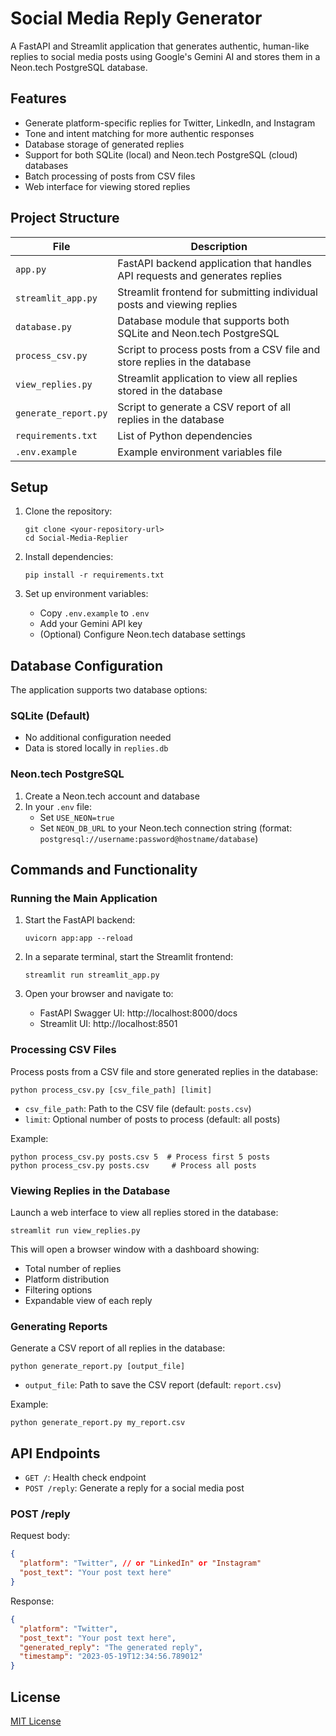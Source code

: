 # Social Media Reply Generator

A FastAPI and Streamlit application that generates authentic, human-like replies to social media posts using Google's Gemini AI and stores them in a Neon.tech PostgreSQL database.

## Features

- Generate platform-specific replies for Twitter, LinkedIn, and Instagram
- Tone and intent matching for more authentic responses
- Database storage of generated replies
- Support for both SQLite (local) and Neon.tech PostgreSQL (cloud) databases
- Batch processing of posts from CSV files
- Web interface for viewing stored replies

## Project Structure

| File                 | Description                                                                 |
| -------------------- | --------------------------------------------------------------------------- |
| `app.py`             | FastAPI backend application that handles API requests and generates replies |
| `streamlit_app.py`   | Streamlit frontend for submitting individual posts and viewing replies      |
| `database.py`        | Database module that supports both SQLite and Neon.tech PostgreSQL          |
| `process_csv.py`     | Script to process posts from a CSV file and store replies in the database   |
| `view_replies.py`    | Streamlit application to view all replies stored in the database            |
| `generate_report.py` | Script to generate a CSV report of all replies in the database              |
| `requirements.txt`   | List of Python dependencies                                                 |
| `.env.example`       | Example environment variables file                                          |

## Setup

1. Clone the repository:

   ```
   git clone <your-repository-url>
   cd Social-Media-Replier
   ```

2. Install dependencies:

   ```
   pip install -r requirements.txt
   ```

3. Set up environment variables:
   - Copy `.env.example` to `.env`
   - Add your Gemini API key
   - (Optional) Configure Neon.tech database settings

## Database Configuration

The application supports two database options:

### SQLite (Default)

- No additional configuration needed
- Data is stored locally in `replies.db`

### Neon.tech PostgreSQL

1. Create a Neon.tech account and database
2. In your `.env` file:
   - Set `USE_NEON=true`
   - Set `NEON_DB_URL` to your Neon.tech connection string (format: `postgresql://username:password@hostname/database`)

## Commands and Functionality

### Running the Main Application

1. Start the FastAPI backend:

   ```
   uvicorn app:app --reload
   ```

2. In a separate terminal, start the Streamlit frontend:

   ```
   streamlit run streamlit_app.py
   ```

3. Open your browser and navigate to:
   - FastAPI Swagger UI: http://localhost:8000/docs
   - Streamlit UI: http://localhost:8501

### Processing CSV Files

Process posts from a CSV file and store generated replies in the database:

```
python process_csv.py [csv_file_path] [limit]
```

- `csv_file_path`: Path to the CSV file (default: `posts.csv`)
- `limit`: Optional number of posts to process (default: all posts)

Example:

```
python process_csv.py posts.csv 5  # Process first 5 posts
python process_csv.py posts.csv     # Process all posts
```

### Viewing Replies in the Database

Launch a web interface to view all replies stored in the database:

```
streamlit run view_replies.py
```

This will open a browser window with a dashboard showing:

- Total number of replies
- Platform distribution
- Filtering options
- Expandable view of each reply

### Generating Reports

Generate a CSV report of all replies in the database:

```
python generate_report.py [output_file]
```

- `output_file`: Path to save the CSV report (default: `report.csv`)

Example:

```
python generate_report.py my_report.csv
```

## API Endpoints

- `GET /`: Health check endpoint
- `POST /reply`: Generate a reply for a social media post

### POST /reply

Request body:

```json
{
  "platform": "Twitter", // or "LinkedIn" or "Instagram"
  "post_text": "Your post text here"
}
```

Response:

```json
{
  "platform": "Twitter",
  "post_text": "Your post text here",
  "generated_reply": "The generated reply",
  "timestamp": "2023-05-19T12:34:56.789012"
}
```

## License

[MIT License](LICENSE)
